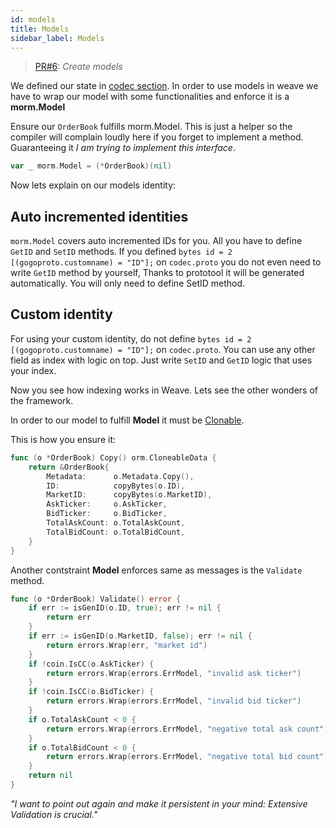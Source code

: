 ```yaml
---
id: models
title: Models
sidebar_label: Models
---
```


> [PR#6](https://github.com/iov-one/tutorial/pull/6): _Create models_

We defined our state in [codec section](weave/tutorial/02-codec.md). In order to use models in weave we have to wrap our model with some functionalities and enforce it is a **morm.Model**

Ensure our `OrderBook` fulfills morm.Model. This is just a helper so the compiler will complain loudly here if you forget to implement a method. Guaranteeing it *I am trying to implement this interface*.

```go
var _ morm.Model = (*OrderBook)(nil)
```

Now lets explain on our models identity:

## Auto incremented identities

`morm.Model` covers auto incremented IDs for you. All you have to define `GetID` and `SetID` methods. If you defined `bytes id = 2 [(gogoproto.customname) = "ID"];`  on `codec.proto` you do not even need to write `GetID` method by yourself, Thanks to prototool it will be generated automatically. You will only need to define SetID method.

## Custom identity

For using your custom identity, do not define `bytes id = 2 [(gogoproto.customname) = "ID"];` on `codec.proto`. You can use any other field as index with logic on top. Just write `SetID` and `GetID` logic that uses your index.

Now you see how indexing works in Weave. Lets see the other wonders of the framework.

In order to our model to fulfill **Model** it must be [Clonable](https://github.com/iov-one/weave/blob/master/orm/interfaces.go#L34).

This is how you ensure it:

```go
func (o *OrderBook) Copy() orm.CloneableData {
    return &OrderBook{
        Metadata:      o.Metadata.Copy(),
        ID:            copyBytes(o.ID),
        MarketID:      copyBytes(o.MarketID),
        AskTicker:     o.AskTicker,
        BidTicker:     o.BidTicker,
        TotalAskCount: o.TotalAskCount,
        TotalBidCount: o.TotalBidCount,
    }
}
```

Another contstraint **Model** enforces same as messages is the `Validate` method.

```go
func (o *OrderBook) Validate() error {
    if err := isGenID(o.ID, true); err != nil {
        return err
    }
    if err := isGenID(o.MarketID, false); err != nil {
        return errors.Wrap(err, "market id")
    }
    if !coin.IsCC(o.AskTicker) {
        return errors.Wrap(errors.ErrModel, "invalid ask ticker")
    }
    if !coin.IsCC(o.BidTicker) {
        return errors.Wrap(errors.ErrModel, "invalid bid ticker")
    }
    if o.TotalAskCount < 0 {
        return errors.Wrap(errors.ErrModel, "negative total ask count")
    }
    if o.TotalBidCount < 0 {
        return errors.Wrap(errors.ErrModel, "negative total bid count")
    }
    return nil
}
```

_"I want to point out again and make it persistent in your mind: Extensive Validation is crucial."_
